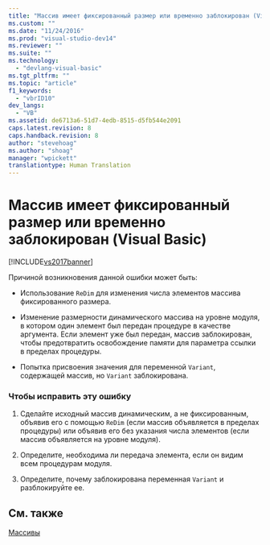 ```yaml
---
title: "Массив имеет фиксированный размер или временно заблокирован (Visual Basic) | Microsoft Docs"
ms.custom: ""
ms.date: "11/24/2016"
ms.prod: "visual-studio-dev14"
ms.reviewer: ""
ms.suite: ""
ms.technology: 
  - "devlang-visual-basic"
ms.tgt_pltfrm: ""
ms.topic: "article"
f1_keywords: 
  - "vbrID10"
dev_langs: 
  - "VB"
ms.assetid: de6713a6-51d7-4edb-8515-d5fb544e2091
caps.latest.revision: 8
caps.handback.revision: 8
author: "stevehoag"
ms.author: "shoag"
manager: "wpickett"
translationtype: Human Translation
---
```

# Массив имеет фиксированный размер или временно заблокирован (Visual Basic)
[!INCLUDE[vs2017banner](../../../csharp/includes/vs2017banner.md)]

Причиной возникновения данной ошибки может быть:  
  
-   Использование `ReDim` для изменения числа элементов массива фиксированного размера.  
  
-   Изменение размерности динамического массива на уровне модуля, в котором один элемент был передан процедуре в качестве аргумента.  Если элемент уже был передан, массив заблокирован, чтобы предотвратить освобождение памяти для параметра ссылки в пределах процедуры.  
  
-   Попытка присвоения значения для переменной `Variant`, содержащей массив, но `Variant` заблокирована.  
  
### Чтобы исправить эту ошибку  
  
1.  Сделайте исходный массив динамическим, а не фиксированным, объявив его с помощью `ReDim` \(если массив объявляется в пределах процедуры\) или объявив его без указания числа элементов \(если массив объявляется на уровне модуля\).  
  
2.  Определите, необходима ли передача элемента, если он видим всем процедурам модуля.  
  
3.  Определите, почему заблокирована переменная `Variant` и разблокируйте ее.  
  
## См. также  
 [Массивы](../../../visual-basic/programming-guide/language-features/arrays/index.md)